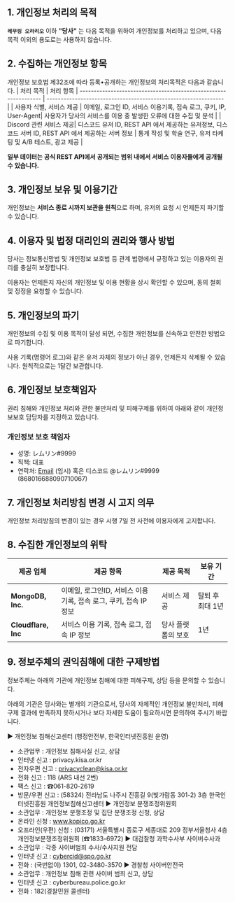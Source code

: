 ## 1. 개인정보 처리의 목적

**`레무링 오라리오`** 이하 **"당사"** 는 다음 목적을 위하여 개인정보를 처리하고 있으며, 다음 목적 이외의 용도로는 사용하지 않습니다.

## 2. 수집하는 개인정보 항목

개인정보 보호법 제32조에 따라 등록•공개하는 개인정보의 처리목적은 다음과 같습니다.
| 처리 목적 | 처리 항목
| ---------------------------------------------------------------- | --------------------------------------------------------------- |
| 사용자 식별, 서비스 제공 | 이메일, 로그인 ID, 서비스 이용기록, 접속 로그, 쿠키, IP, User-Agent| 사용자가 당사의 서비스를 이용 중 발생한 오류에 대한 수집 및 분석 |
| Discord 관련 서비스 제공| 디스코드 유저 ID, REST API 에서 제공하는 유저정보, 디스코드 서버 ID, REST API 에서 제공하는 서버 정보 | 통계 작성 및 학술 연구, 유저 타케팅 및 A/B 테스트, 광고 제공 |

**일부 데이터는 공식 REST API에서 공개되는 범위 내에서 서비스 이용자들에게 공개될 수 있습니다.**

## 3. 개인정보 보유 및 이용기간

개인정보는 **서비스 종료 시까지 보관을 원칙**으로 하며, 유저의 요청 시 언제든지 파기할 수 있습니다.

## 4. 이용자 및 법정 대리인의 권리와 행사 방법

당사는 정보통신망법 및 개인정보 보호법 등 관계 법령에서 규정하고 있는 이용자의 권리를 충실히 보장합니다.

이용자는 언제든지 자신의 개인정보 및 이용 현황을 상시 확인할 수 있으며, 동의 철회 및 정정을 요청할 수 있습니다.

## 5. 개인정보의 파기

개인정보의 수집 및 이용 목적이 달성 되면, 수집한 개인정보를 신속하고 안전한 방법으로 파기합니다.

사용 기록(명령어 로그)와 같은 유저 자체의 정보가 아닌 경우, 언제든지 삭제될 수 있습니다. 원칙적으로는 1달간 보관합니다.

## 6. 개인정보 보호책임자

권리 침해와 개인정보 처리와 관한 불만처리 및 피해구제를 위하여 아래와 같이 개인정보보호 담당자를 지정하고 있습니다.

### 개인정보 보호 책임자

- 성명: レムリン#9999
- 직책: 대표
- 연락처: [Email](support@remuring.xyz) (임시) 혹은 디스코드 @レムリン#9999 (868016688090710067)

## 7. 개인정보 처리방침 변경 시 고지 의무

개인정보 처리방침의 변경이 있는 경우 시행 7일 전 사전에 이용자에게 고지합니다.

## 8. 수집한 개인정보의 위탁

| 제공 업체           | 제공 항목                                                         | 제공 목적 | 보유 기간        |
| ------------------- | ----------------------------------------------------------------- | --------- | ---------------- |
| **MongoDB, Inc.**   | 이메일, 로그인ID, 서비스 이용 기록, 접속 로그, 쿠키, 접속 IP 정보 | 서비스 제공    | 탈퇴 후 최대 1년 |
| **Cloudflare, Inc** | 서비스 이용 기록, 접속 로그, 접속 IP 정보                         | 당사 플랫폼의 보호  | 1년              |

## 9. 정보주체의 권익침해에 대한 구제방법

정보주체는 아래의 기관에 개인정보 침해에 대한 피해구제, 상담 등을 문의할 수 있습니다.

아래의 기관은 당사와는 별개의 기관으로서, 당사의 자체적인 개인정보 불만처리, 피해 구제 결과에 만족하지 못하시거나 보다 자세한 도움이 필요하시면 문의하여 주시기 바랍니다.

▶ 개인정보 침해신고센터 (행정안전부, 한국인터넷진흥원 운영)

- 소관업무 : 개인정보 침해사실 신고, 상담
- 인터넷 신고 : privacy.kisa.or.kr
- 전자우편 신고 : privacyclean@kisa.or.kr
- 전화 신고 : 118 (ARS 내선 2번)
- 팩스 신고 : ☎061-820-2619
- 방문/우편 신고 : (58324) 전라남도 나주시 진흥길 9(빛가람동 301-2) 3층 한국인터넷진흥원 개인정보침해신고센터
  ▶ 개인정보 분쟁조정위원회
- 소관업무 : 개인정보 분쟁조정 및 집단 분쟁조정 신청, 상담
- 온라인 신청 : www.kopico.go.kr
- 오프라인(우편) 신청 : (03171) 서울특별시 종로구 세종대로 209 정부서울청사 4층 개인정보분쟁조정위원회 (☎1833-6972)
  ▶ 대검찰청 과학수사부 사이버수사과
- 소관업무 : 각종 사이버범죄 수사/수사지원 전담
- 인터넷 신고 : cybercid@spo.go.kr
- 전화 : (국번없이) 1301, 02-3480-3570
  ▶ 경찰청 사이버안전국
- 소관업무 : 개인정보 침해 관련 사이버 범죄 신고, 상담
- 인터넷 신고 : cyberbureau.police.go.kr
- 전화 : 182(경찰민원 콜센터)
